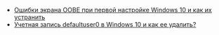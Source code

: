 * [Ошибки экрана OOBE при первой настройке Windows 10 и как их устранить](/articles/%D0%9E%D1%88%D0%B8%D0%B1%D0%BA%D0%B8%20%D1%8D%D0%BA%D1%80%D0%B0%D0%BD%D0%B0%20OOBE%20%D0%BF%D1%80%D0%B8%20%D0%BF%D0%B5%D1%80%D0%B2%D0%BE%D0%B9%20%D0%BD%D0%B0%D1%81%D1%82%D1%80%D0%BE%D0%B9%D0%BA%D0%B5%20Windows%2010%20%D0%B8%20%D0%BA%D0%B0%D0%BA%20%D0%B8%D1%85%20%D1%83%D1%81%D1%82%D1%80%D0%B0%D0%BD%D0%B8%D1%82%D1%8C.md)
* [Учетная запись defaultuser0 в Windows 10 и как ее удалить?](/articles/%D0%A3%D1%87%D0%B5%D1%82%D0%BD%D0%B0%D1%8F%20%D0%B7%D0%B0%D0%BF%D0%B8%D1%81%D1%8C%20defaultuser0%20%D0%B2%20Windows%2010%20%D0%B8%20%D0%BA%D0%B0%D0%BA%20%D0%B5%D0%B5%20%D1%83%D0%B4%D0%B0%D0%BB%D0%B8%D1%82%D1%8C%253F.md)
